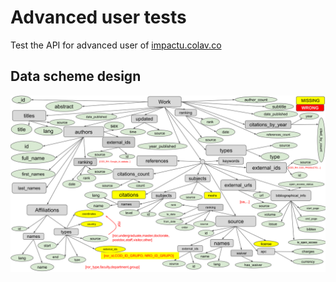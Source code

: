 # Advanced user tests
Test the API for advanced user of [impactu.colav.co](http://impactu.colav.co/app)

## Data scheme design

![img](https://raw.githubusercontent.com/colav-playground/advanced_user_tests/main/img/CoLaV%20API%20Restored.svg)
